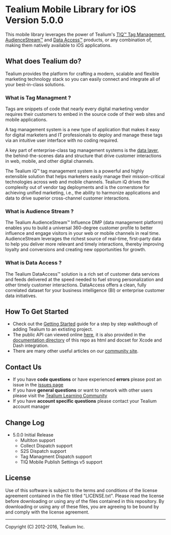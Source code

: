 # Tealium Mobile Library for iOS Version 5.0.0

This mobile library leverages the power of Tealium's [TIQ™ Tag Management](http://tealium.com/products/tealium-iq-tag-management-system/), [AudienceStream™](http://tealium.com/products/audiencestream/) and [Data Access™](http://tealium.com/products/tealium-dataaccess/) products, or any combination of, making them natively available to iOS applications.

## What does Tealium do?

Tealium provides the platform for crafting a modern, scalable and flexible marketing technology stack so you can easily connect and integrate all of your best-in-class solutions.

### What is Tag Managment ?

Tags are snippets of code that nearly every digital marketing vendor requires their customers to embed in the source code of their web sites and mobile applications.

A tag management system is a new type of application that makes it easy for digital marketers and IT professionals to deploy and manage these tags via an intuitive user interface with no coding required.

A key part of enterprise-class tag management systems is the [data layer](http://tealium.com/what-is-a-data-layer/), the behind-the-scenes data and structure that drive customer interactions in web, mobile, and other digital channels.

The Tealium iQ™ tag management system is a powerful and highly extensible solution that helps marketers easily manage their mission-critical technologies across web and mobile channels. Tealium iQ drives the complexity out of vendor tag deployments and is the cornerstone for achieving unified marketing, i.e., the ability to harmonize applications and data to drive superior cross-channel customer interactions.

### What is Audience Stream ?

The Tealium AudienceStream™ Influence DMP (data management platform) enables you to build a universal 360-degree customer profile to better influence and engage visitors in your web or mobile channels in real time. AudienceStream leverages the richest source of real-time, first-party data to help you deliver more relevant and timely interactions, thereby improving loyalty and conversions and creating new opportunities for growth.

### What is Data Access ?

The Tealium DataAccess™ solution is a rich set of customer data services and feeds delivered at the speed needed to fuel strong personalization and other timely customer interactions. DataAccess offers a clean, fully correlated dataset for your business intelligence (BI) or enterprise customer data initiatives.

## How To Get Started

* Check out the [Getting Started]() guide for a step by step walkthough of adding Tealium to an extisting project.  
* The public API can viewed online [here](), it is also provided in the [documentation directory](/tree/master/documentation) of this repo as html and docset for Xcode and Dash integration.
* There are many other useful articles on our [community site](https://community.tealiumiq.com).

## Contact Us

* If you have **code questions** or have experienced **errors** please post an issue in the [issues page](../../issues)
* If you have **general questions** or want to network with other users please visit the [Tealium Learning Community](https://community.tealiumiq.com)
* If you have **account specific questions** please contact your Tealium account manager

## Change Log

- 5.0.0 Initial Release
    - Multiton support
    - Collect Dispatch support
    - S2S Dispatch support
    - Tag Managment Dispatch support
    - TIQ Mobile Publish Settings v5 support

## License

Use of this software is subject to the terms and conditions of the license agreement contained in the file titled "LICENSE.txt".  Please read the license before downloading or using any of the files contained in this repository. By downloading or using any of these files, you are agreeing to be bound by and comply with the license agreement.


---
Copyright (C) 2012-2016, Tealium Inc.